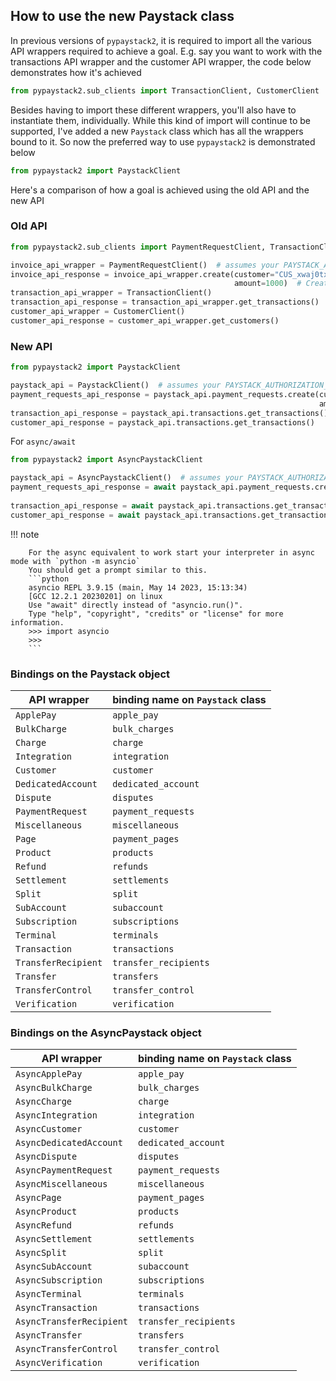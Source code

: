## How to use the new Paystack class

In previous versions of `pypaystack2`, it is required to import all the various API
wrappers required to achieve a goal. E.g. say you want to work with the transactions
API wrapper and the customer API wrapper, the code below demonstrates how it's achieved

```python
from pypaystack2.sub_clients import TransactionClient, CustomerClient
```

Besides having to import these different wrappers, you'll also have to instantiate them,
individually. While this kind of import will continue to be supported, I've added
a new `Paystack` class which has all the wrappers bound to it. So now the preferred
way to use `pypaystack2` is demonstrated below

```python
from pypaystack2 import PaystackClient
```

Here's a comparison of how a goal is achieved using the old API and the new API

### Old API

```python
from pypaystack2.sub_clients import PaymentRequestClient, TransactionClient, CustomerClient

invoice_api_wrapper = PaymentRequestClient()  # assumes your PAYSTACK_AUTHORIZATION_KEY is set
invoice_api_response = invoice_api_wrapper.create(customer="CUS_xwaj0txjryg393b",
                                                  amount=1000)  # Creates an invoice with a charge of ₦100
transaction_api_wrapper = TransactionClient()
transaction_api_response = transaction_api_wrapper.get_transactions()
customer_api_wrapper = CustomerClient()
customer_api_response = customer_api_wrapper.get_customers()
```

### New API

```python
from pypaystack2 import PaystackClient

paystack_api = PaystackClient()  # assumes your PAYSTACK_AUTHORIZATION_KEY is set
payment_requests_api_response = paystack_api.payment_requests.create(customer="CUS_xwaj0txjryg393b",
                                                                     amount=1000)  # Creates an invoice with a charge of ₦100
transaction_api_response = paystack_api.transactions.get_transactions()
customer_api_response = paystack_api.transactions.get_transactions()
```

For `async/await`

```python
from pypaystack2 import AsyncPaystackClient

paystack_api = AsyncPaystackClient()  # assumes your PAYSTACK_AUTHORIZATION_KEY is set
payment_requests_api_response = await paystack_api.payment_requests.create(customer="CUS_xwaj0txjryg393b",
                                                                           amount=1000)  # Creates an invoice with a charge of ₦100
transaction_api_response = await paystack_api.transactions.get_transactions()
customer_api_response = await paystack_api.transactions.get_transactions()
```

!!! note

        For the async equivalent to work start your interpreter in async mode with `python -m asyncio`
        You should get a prompt similar to this.
        ```python
        asyncio REPL 3.9.15 (main, May 14 2023, 15:13:34) 
        [GCC 12.2.1 20230201] on linux
        Use "await" directly instead of "asyncio.run()".
        Type "help", "copyright", "credits" or "license" for more information.
        >>> import asyncio
        >>>
        ```

### Bindings on the Paystack object

| API wrapper         | binding name on `Paystack` class |
|---------------------|----------------------------------|
| `ApplePay`          | `apple_pay`                      |
| `BulkCharge`        | `bulk_charges`                   |
| `Charge`            | `charge`                         |
| `Integration`       | `integration`                    |
| `Customer`          | `customer`                       |
| `DedicatedAccount`  | `dedicated_account`              |
| `Dispute`           | `disputes`                       |
| `PaymentRequest`    | `payment_requests`               |
| `Miscellaneous`     | `miscellaneous`                  |
| `Page`              | `payment_pages`                  |
| `Product`           | `products`                       |
| `Refund`            | `refunds`                        |
| `Settlement`        | `settlements`                    |
| `Split`             | `split`                          |
| `SubAccount`        | `subaccount`                     |
| `Subscription`      | `subscriptions`                  |
| `Terminal`          | `terminals`                      |
| `Transaction`       | `transactions`                   |
| `TransferRecipient` | `transfer_recipients`            |
| `Transfer`          | `transfers`                      |
| `TransferControl`   | `transfer_control`               |
| `Verification`      | `verification`                   |

### Bindings on the AsyncPaystack object

| API wrapper              | binding name on `Paystack` class |
|--------------------------|----------------------------------|
| `AsyncApplePay`          | `apple_pay`                      |
| `AsyncBulkCharge`        | `bulk_charges`                   |
| `AsyncCharge`            | `charge`                         |
| `AsyncIntegration`       | `integration`                    |
| `AsyncCustomer`          | `customer`                       |
| `AsyncDedicatedAccount`  | `dedicated_account`              |
| `AsyncDispute`           | `disputes`                       |
| `AsyncPaymentRequest`    | `payment_requests`               |
| `AsyncMiscellaneous`     | `miscellaneous`                  |
| `AsyncPage`              | `payment_pages`                  |
| `AsyncProduct`           | `products`                       |
| `AsyncRefund`            | `refunds`                        |
| `AsyncSettlement`        | `settlements`                    |
| `AsyncSplit`             | `split`                          |
| `AsyncSubAccount`        | `subaccount`                     |
| `AsyncSubscription`      | `subscriptions`                  |
| `AsyncTerminal`          | `terminals`                      |
| `AsyncTransaction`       | `transactions`                   |
| `AsyncTransferRecipient` | `transfer_recipients`            |
| `AsyncTransfer`          | `transfers`                      |
| `AsyncTransferControl`   | `transfer_control`               |
| `AsyncVerification`      | `verification`                   |
